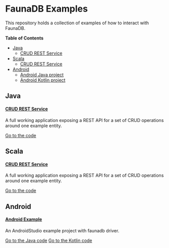 # FaunaDB Examples

This repository holds a collection of examples of how to interact with FaunaDB.

__Table of Contents__

* [Java](#java)
  * [CRUD REST Service](java/faunadb-crud-example-app)
* [Scala](#scala)
  * [CRUD REST Service](scala/faunadb-crud-example-app)
* [Android](#android)
  * [Android Java project](android/android-java-example)
  * [Android Kotlin project](android/android-kotlin-example)

## Java
#### [CRUD REST Service](java/faunadb-crud-example-app)
A full working application exposing a REST API for a set of CRUD operations around one example entity. 

[Go to the code](java/faunadb-crud-example-app)

## Scala
#### [CRUD REST Service](scala/faunadb-crud-example-app)
A full working application exposing a REST API for a set of CRUD operations around one example entity.

[Go to the code](scala/faunadb-crud-example-app)

## Android
#### [Android Example](android/android-java-example)
An AndroidStudio example project with faunadb driver.

[Go to the Java code](android/android-java-example)
[Go to the Kotlin code](android/android-kotlin-example)